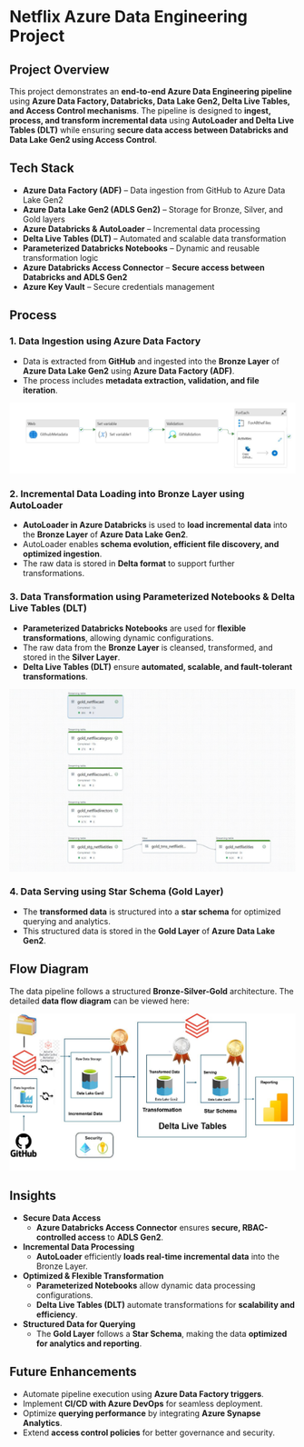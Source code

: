 # Netflix Azure Data Engineering Project

## Project Overview  
This project demonstrates an **end-to-end Azure Data Engineering pipeline** using **Azure Data Factory, Databricks, Data Lake Gen2, Delta Live Tables, and Access Control mechanisms**. The pipeline is designed to **ingest, process, and transform incremental data** using **AutoLoader and Delta Live Tables (DLT)** while ensuring **secure data access between Databricks and Data Lake Gen2 using Access Control**.

## Tech Stack  
- **Azure Data Factory (ADF)** – Data ingestion from GitHub to Azure Data Lake Gen2  
- **Azure Data Lake Gen2 (ADLS Gen2)** – Storage for Bronze, Silver, and Gold layers  
- **Azure Databricks & AutoLoader** – Incremental data processing  
- **Delta Live Tables (DLT)** – Automated and scalable data transformation  
- **Parameterized Databricks Notebooks** – Dynamic and reusable transformation logic  
- **Azure Databricks Access Connector** – **Secure access between Databricks and ADLS Gen2**  
- **Azure Key Vault** – Secure credentials management  

## Process  
### **1. Data Ingestion using Azure Data Factory**  
   - Data is extracted from **GitHub** and ingested into the **Bronze Layer** of **Azure Data Lake Gen2** using **Azure Data Factory (ADF)**.  
   - The process includes **metadata extraction, validation, and file iteration**.  

   ![Azure Data Factory Pipeline](https://github.com/awsjvd/Netflix-Azure-Data-Engineering-Project/blob/main/DataFactory/Pipeline.JPG)  

### **2. Incremental Data Loading into Bronze Layer using AutoLoader**  
   - **AutoLoader in Azure Databricks** is used to **load incremental data** into the **Bronze Layer** of **Azure Data Lake Gen2**.  
   - AutoLoader enables **schema evolution, efficient file discovery, and optimized ingestion**.  
   - The raw data is stored in **Delta format** to support further transformations.  

### **3. Data Transformation using Parameterized Notebooks & Delta Live Tables (DLT)**  
   - **Parameterized Databricks Notebooks** are used for **flexible transformations**, allowing dynamic configurations.  
   - The raw data from the **Bronze Layer** is cleansed, transformed, and stored in the **Silver Layer**.  
   - **Delta Live Tables (DLT)** ensure **automated, scalable, and fault-tolerant transformations**.  

   ![Delta Live Tables Pipeline](https://github.com/awsjvd/Netflix-Azure-Data-Engineering-Project/blob/main/Databricks/Delta%20Live%20Tables.JPG)  

### **4. Data Serving using Star Schema (Gold Layer)**  
   - The **transformed data** is structured into a **star schema** for optimized querying and analytics.  
   - This structured data is stored in the **Gold Layer** of **Azure Data Lake Gen2**.  

## **Flow Diagram**  
The data pipeline follows a structured **Bronze-Silver-Gold** architecture. The detailed **data flow diagram** can be viewed here:  

![Data Flow](https://github.com/awsjvd/Netflix-Azure-Data-Engineering-Project/blob/main/Flow%20Diagram/Flow_Diagram.JPG)  

## Insights  
- **Secure Data Access**  
  - **Azure Databricks Access Connector** ensures **secure, RBAC-controlled access** to **ADLS Gen2**.  
- **Incremental Data Processing**  
  - **AutoLoader** efficiently **loads real-time incremental data** into the Bronze Layer.  
- **Optimized & Flexible Transformation**  
  - **Parameterized Notebooks** allow dynamic data processing configurations.  
  - **Delta Live Tables (DLT)** automate transformations for **scalability and efficiency**.  
- **Structured Data for Querying**  
  - The **Gold Layer** follows a **Star Schema**, making the data **optimized for analytics and reporting**.  

## Future Enhancements  
- Automate pipeline execution using **Azure Data Factory triggers**.  
- Implement **CI/CD with Azure DevOps** for seamless deployment.  
- Optimize **querying performance** by integrating **Azure Synapse Analytics**.  
- Extend **access control policies** for better governance and security.  
